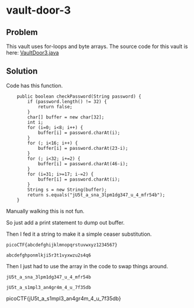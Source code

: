 # vault-door-3 

## Problem
This vault uses for-loops and byte arrays. The source code for this vault is here: [VaultDoor3.java](https://2019shell1.picoctf.com/static/5836e614d568094316ead6771b3347c0/VaultDoor3.java)

## Solution
Code has this function.
```
    public boolean checkPassword(String password) {
        if (password.length() != 32) {
            return false;
        }
        char[] buffer = new char[32];
        int i;
        for (i=0; i<8; i++) {
            buffer[i] = password.charAt(i);
        }
        for (; i<16; i++) {
            buffer[i] = password.charAt(23-i);
        }
        for (; i<32; i+=2) {
            buffer[i] = password.charAt(46-i);
        }
        for (i=31; i>=17; i-=2) {
            buffer[i] = password.charAt(i);
        }
        String s = new String(buffer);
        return s.equals("jU5t_a_sna_3lpm1dg347_u_4_mfr54b");
    }
```
Manually walking this is not fun.

So just add a print statement to dump out buffer.

Then I fed it a string to make it a simple ceaser substitution.
```
picoCTF{abcdefghijklmnopqrstuvwxyz1234567}

abcdefghponmlkji5r3t1vyxwzu2s4q6
```

Then I just had to use the array in the code to swap things around.
```
jU5t_a_sna_3lpm1dg347_u_4_mfr54b

jU5t_a_s1mpl3_an4gr4m_4_u_7f35db
```

picoCTF{jU5t_a_s1mpl3_an4gr4m_4_u_7f35db}

